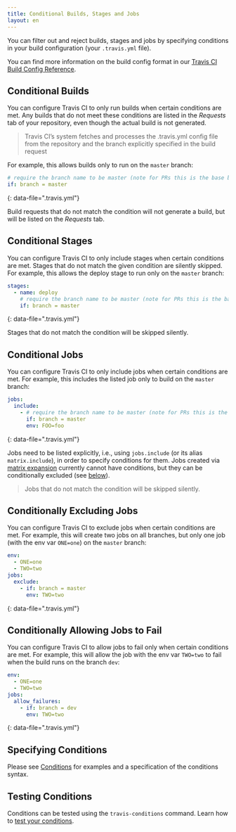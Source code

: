 ```yaml
---
title: Conditional Builds, Stages and Jobs
layout: en
---
```


You can filter out and reject builds, stages and jobs by specifying conditions in your build configuration (your `.travis.yml` file).

You can find more information on the build config format in our [Travis CI Build Config Reference](https://config.travis-ci.com/ref/job/if/condition).

## Conditional Builds

You can configure Travis CI to only run builds when certain conditions are met. Any builds that do not meet these conditions are listed in the *Requests* tab of your repository, even though the actual build is not generated.

> Travis CI’s system fetches and processes the .travis.yml config file from the repository and the branch explicitly specified in the build request

For example, this allows builds only to run on the `master` branch:

```yaml
# require the branch name to be master (note for PRs this is the base branch name)
if: branch = master
```
{: data-file=".travis.yml"}

Build requests that do not match the condition will not generate a build, but will be listed on the *Requests* tab.

## Conditional Stages

You can configure Travis CI to only include stages when certain conditions are met. Stages that do not match the given condition are silently skipped. For example, this allows the deploy stage to run only on the `master` branch:

```yaml
stages:
  - name: deploy
    # require the branch name to be master (note for PRs this is the base branch name)
    if: branch = master
```
{: data-file=".travis.yml"}

Stages that do not match the condition will be skipped silently.

## Conditional Jobs

You can configure Travis CI to only include jobs when certain conditions are met. For example, this includes the listed job only to build on the `master` branch:

```yaml
jobs:
  include:
    - # require the branch name to be master (note for PRs this is the base branch name)
      if: branch = master
      env: FOO=foo
```
{: data-file=".travis.yml"}

Jobs need to be listed explicitly, i.e., using `jobs.include` (or its alias `matrix.include`), in order to specify conditions for them. Jobs created via [matrix expansion](/user/customizing-the-build/#build-matrix) currently cannot have conditions, but they can be conditionally excluded (see [below](/#conditionally-excluding-jobs)).

> Jobs that do not match the condition will be skipped silently.

## Conditionally Excluding Jobs

You can configure Travis CI to exclude jobs when certain conditions are met. For example, this will create two jobs on all branches, but only one job (with the env var `ONE=one`) on the `master` branch:

```yaml
env:
  - ONE=one
  - TWO=two
jobs:
  exclude:
    - if: branch = master
      env: TWO=two
```
{: data-file=".travis.yml"}

## Conditionally Allowing Jobs to Fail

You can configure Travis CI to allow jobs to fail only when certain conditions are met. For example, this will allow the job with the env var `TWO=two` to fail when the build runs on the branch `dev`:

```yaml
env:
  - ONE=one
  - TWO=two
jobs:
  allow_failures:
    - if: branch = dev
      env: TWO=two
```
{: data-file=".travis.yml"}

## Specifying Conditions

Please see [Conditions](/user/conditions-v1) for examples and a specification of the conditions syntax.

## Testing Conditions

Conditions can be tested using the `travis-conditions` command. Learn how to
[test your conditions](/user/conditions-testing).
